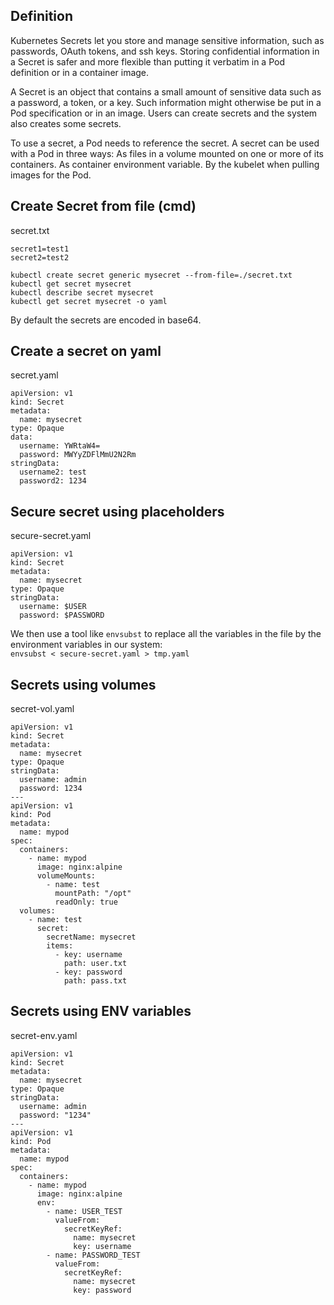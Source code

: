 ## Definition

Kubernetes Secrets let you store and manage sensitive information, such as passwords, OAuth tokens, and ssh keys. Storing confidential information in a Secret is safer and more flexible than putting it verbatim in a Pod definition or in a container image.

A Secret is an object that contains a small amount of sensitive data such as a password, a token, or a key. Such information might otherwise be put in a Pod specification or in an image. Users can create secrets and the system also creates some secrets.

To use a secret, a Pod needs to reference the secret. A secret can be used with a Pod in three ways:
As files in a volume mounted on one or more of its containers.
As container environment variable.
By the kubelet when pulling images for the Pod.

## Create Secret from file (cmd)
secret.txt
```
secret1=test1
secret2=test2
```
`kubectl create secret generic mysecret --from-file=./secret.txt`  
`kubectl get secret mysecret`  
`kubectl describe secret mysecret`  
`kubectl get secret mysecret -o yaml`  

By default the secrets are encoded in base64.

## Create a secret on yaml

secret.yaml

```
apiVersion: v1
kind: Secret
metadata:
  name: mysecret
type: Opaque
data:
  username: YWRtaW4=
  password: MWYyZDFlMmU2N2Rm
stringData:
  username2: test
  password2: 1234
```

## Secure secret using placeholders

secure-secret.yaml  

```
apiVersion: v1
kind: Secret
metadata:
  name: mysecret
type: Opaque
stringData:
  username: $USER
  password: $PASSWORD
```

We then use a tool like `envsubst` to replace all the variables in the file by the environment variables in our system:  
`envsubst < secure-secret.yaml > tmp.yaml`  

## Secrets using volumes

secret-vol.yaml

```
apiVersion: v1
kind: Secret
metadata:
  name: mysecret
type: Opaque
stringData:
  username: admin
  password: 1234
---
apiVersion: v1
kind: Pod
metadata:
  name: mypod
spec:
  containers:
    - name: mypod
      image: nginx:alpine
      volumeMounts:
        - name: test
          mountPath: "/opt"
          readOnly: true
  volumes:
    - name: test
      secret:
        secretName: mysecret
        items:
          - key: username
            path: user.txt
          - key: password
            path: pass.txt
```

## Secrets using ENV variables

secret-env.yaml

```
apiVersion: v1
kind: Secret
metadata:
  name: mysecret
type: Opaque
stringData:
  username: admin
  password: "1234"
---
apiVersion: v1
kind: Pod
metadata:
  name: mypod
spec:
  containers:
    - name: mypod
      image: nginx:alpine
      env:
        - name: USER_TEST
          valueFrom:
            secretKeyRef:
              name: mysecret
              key: username
        - name: PASSWORD_TEST
          valueFrom:
            secretKeyRef:
              name: mysecret
              key: password
```

